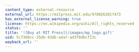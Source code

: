 ```yaml
---
content_type: external-resource
external_url: https://mitpress.mit.edu/9780262017473
has_external_license_warning: true
license: https://en.wikipedia.org/wiki/All_rights_reserved
status: ''
title: '![Buy at MIT Press](/images/mp_logo.gif)'
uid: 5c7368cc-35db-43db-a4a7-ad3f8dbcf13c
wayback_url: ''
---
```

